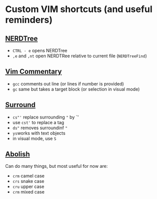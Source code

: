 # Custom VIM shortcuts (and useful reminders)

## [NERDTree](https://github.com/scrooloose/nerdtree)

+   `CTRL - e` opens NERDTree
+   `,e` and `,nt` open NERDTRee relative to current file (`NERDTreeFind`)

## [Vim Commentary](https://github.com/tpope/vim-commentary)

+   `gcc` comments out line (or lines if number is provided)
+   `gc` same but takes a target block (or selection in visual mode)

## [Surround](https://github.com/tpope/vim-surround)

+   `cs"'` replace surrounding `"` by `'
+   use `cst'` to replace a tag
+   `ds"` removes surroundinf `"`
+   `ys`works with text objects
+   in visual mode, use `S`

## [Abolish](https://github.com/tpope/vim-abolish)

Can do many things, but most useful for now are:
+   `crm` camel case
+   `crs` snake case
+   `cru` upper case
+   `crm` mixed case
